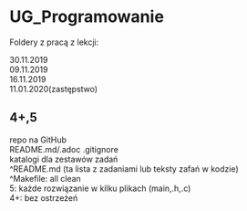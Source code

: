 # UG_Programowanie

Foldery z pracą z lekcji:

  30.11.2019  
  09.11.2019  
  16.11.2019  
  11.01.2020(zastępstwo)

4+,5
--------------
repo na GitHub  
README.md/.adoc 
.gitignore  
katalogi dla zestawów zadań   
^README.md (ta lista z zadaniami lub teksty zafań w kodzie)   
^Makefile: all clean  
5:  każde rozwiązanie w kilku plikach (main,.h,.c)  
4+: bez ostrzeżeń 
